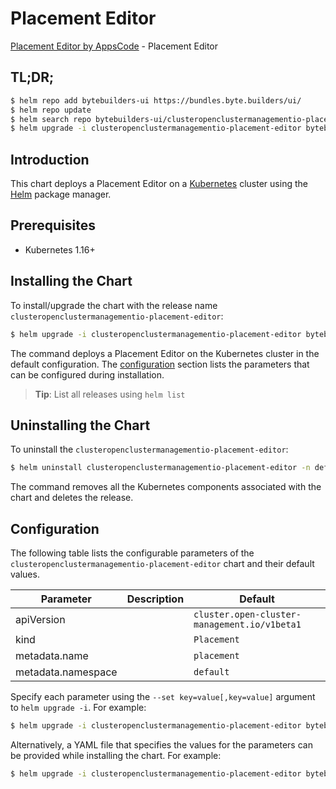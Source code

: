 # Placement Editor

[Placement Editor by AppsCode](https://byte.builders) - Placement Editor

## TL;DR;

```bash
$ helm repo add bytebuilders-ui https://bundles.byte.builders/ui/
$ helm repo update
$ helm search repo bytebuilders-ui/clusteropenclustermanagementio-placement-editor --version=v0.4.16
$ helm upgrade -i clusteropenclustermanagementio-placement-editor bytebuilders-ui/clusteropenclustermanagementio-placement-editor -n default --create-namespace --version=v0.4.16
```

## Introduction

This chart deploys a Placement Editor on a [Kubernetes](http://kubernetes.io) cluster using the [Helm](https://helm.sh) package manager.

## Prerequisites

- Kubernetes 1.16+

## Installing the Chart

To install/upgrade the chart with the release name `clusteropenclustermanagementio-placement-editor`:

```bash
$ helm upgrade -i clusteropenclustermanagementio-placement-editor bytebuilders-ui/clusteropenclustermanagementio-placement-editor -n default --create-namespace --version=v0.4.16
```

The command deploys a Placement Editor on the Kubernetes cluster in the default configuration. The [configuration](#configuration) section lists the parameters that can be configured during installation.

> **Tip**: List all releases using `helm list`

## Uninstalling the Chart

To uninstall the `clusteropenclustermanagementio-placement-editor`:

```bash
$ helm uninstall clusteropenclustermanagementio-placement-editor -n default
```

The command removes all the Kubernetes components associated with the chart and deletes the release.

## Configuration

The following table lists the configurable parameters of the `clusteropenclustermanagementio-placement-editor` chart and their default values.

|     Parameter      | Description |                         Default                         |
|--------------------|-------------|---------------------------------------------------------|
| apiVersion         |             | <code>cluster.open-cluster-management.io/v1beta1</code> |
| kind               |             | <code>Placement</code>                                  |
| metadata.name      |             | <code>placement</code>                                  |
| metadata.namespace |             | <code>default</code>                                    |


Specify each parameter using the `--set key=value[,key=value]` argument to `helm upgrade -i`. For example:

```bash
$ helm upgrade -i clusteropenclustermanagementio-placement-editor bytebuilders-ui/clusteropenclustermanagementio-placement-editor -n default --create-namespace --version=v0.4.16 --set apiVersion=cluster.open-cluster-management.io/v1beta1
```

Alternatively, a YAML file that specifies the values for the parameters can be provided while
installing the chart. For example:

```bash
$ helm upgrade -i clusteropenclustermanagementio-placement-editor bytebuilders-ui/clusteropenclustermanagementio-placement-editor -n default --create-namespace --version=v0.4.16 --values values.yaml
```
